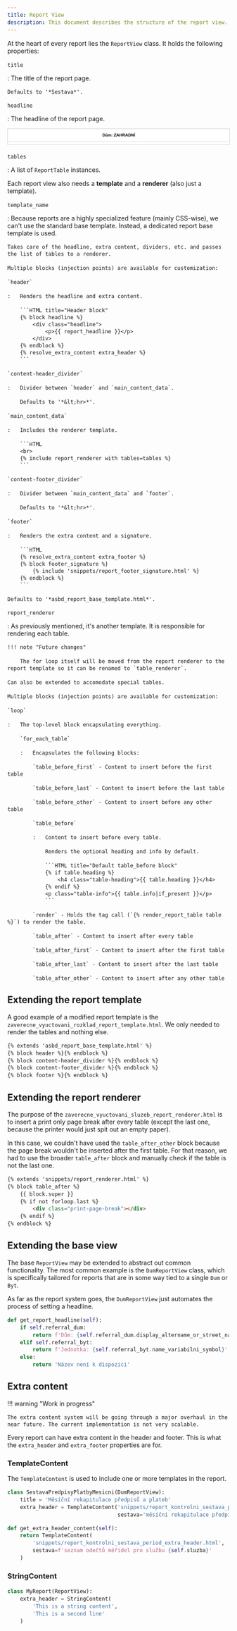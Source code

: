 ```yaml
---
title: Report View
description: This document describes the structure of the report view.
---
```


At the heart of every report lies the `ReportView` class. It holds the following properties:

`title`

:   The title of the report page.

    Defaults to '*Sestava*'.

`headline`

:   The headline of the report page.

<img src="/reports/headline.png" style="border: 1px solid lightgray" alt="Headling example">

`tables`

:   A list of `ReportTable` instances.

Each report view also needs a **template** and a **renderer** (also just a template).

`template_name`

:   Because reports are a highly specialized feature (mainly CSS-wise), we can't use the standard base template. Instead, a dedicated report base template is used.

    Takes care of the headline, extra content, dividers, etc. and passes the list of tables to a renderer.

    Multiple blocks (injection points) are available for customization:

    `header`

    :   Renders the headline and extra content.

        ```HTML title="Header block"
        {% block headline %}
            <div class="headline">
                <p>{{ report_headline }}</p>
            </div>
        {% endblock %}
        {% resolve_extra_content extra_header %}
        ```

    `content-header_divider`

    :   Divider between `header` and `main_content_data`.

        Defaults to '*&lt;hr>*'.

    `main_content_data`

    :   Includes the renderer template.

        ```HTML
        <br>
        {% include report_renderer with tables=tables %}
        ```

    `content-footer_divider`

    :   Divider between `main_content_data` and `footer`.

        Defaults to '*&lt;hr>*'.

    `footer`

    :   Renders the extra content and a signature.

        ```HTML
        {% resolve_extra_content extra_footer %}
        {% block footer_signature %}
            {% include 'snippets/report_footer_signature.html' %}
        {% endblock %}
        ```

    Defaults to '*asbd_report_base_template.html*'.

`report_renderer`

:   As previously mentioned, it's another template. It is responsible for rendering each table.

    !!! note "Future changes"

        The for loop itself will be moved from the report renderer to the report template so it can be renamed to `table_renderer`.

    Can also be extended to accomodate special tables.

    Multiple blocks (injection points) are available for customization:

    `loop`

    :   The top-level block encapsulating everything.

        `for_each_table`

        :   Encapsulates the following blocks:

            `table_before_first` - Content to insert before the first table

            `table_before_last` - Content to insert before the last table

            `table_before_other` - Content to insert before any other table

            `table_before`

            :   Content to insert before every table.

                Renders the optional heading and info by default.

                ```HTML title="Default table_before block"
                {% if table.heading %}
                    <h4 class="table-heading">{{ table.heading }}</h4>
                {% endif %}
                <p class="table-info">{{ table.info|if_present }}</p>
                ```

            `render` - Holds the tag call (`{% render_report_table table %}`) to render the table.

            `table_after` - Content to insert after every table

            `table_after_first` - Content to insert after the first table

            `table_after_last` - Content to insert after the last table

            `table_after_other` - Content to insert after any other table

## Extending the report template

A good example of a modified report template is the `zaverecne_vyuctovani_rozklad_report_template.html`. We only needed to render the tables and nothing else.

```HTML title="zaverecne_vyuctovani_rozklad_report_template.html"
{% extends 'asbd_report_base_template.html' %}
{% block header %}{% endblock %}
{% block content-header_divider %}{% endblock %}
{% block content-footer_divider %}{% endblock %}
{% block footer %}{% endblock %}
```

## Extending the report renderer

The purpose of the `zaverecne_vyuctovani_sluzeb_report_renderer.html` is to insert a print only page break after every table (except the last one, because the printer would just spit out an empty paper).

In this case, we couldn't have used the `table_after_other` block because the page break wouldn't be inserted after the first table. For that reason, we had to use the broader `table_after` block and manually check if the table is not the last one.

```HTML title="zaverecne_vyuctovani_sluzeb_report_renderer.html"
{% extends 'snippets/report_renderer.html' %}
{% block table_after %}
    {{ block.super }}
    {% if not forloop.last %}
        <div class="print-page-break"></div>
    {% endif %}
{% endblock %}
```

## Extending the base view

The base `ReportView` may be extended to abstract out common functionality. The most common example is the `DumReportView` class, which is specifically tailored for reports that are in some way tied to a single `Dum` or `Byt`.

As far as the report system goes, the `DumReportView` just automates the process of setting a headline.

```Python title="The headline logic in the DumReportView class"
def get_report_headline(self):
    if self.referral_dum:
        return f'Dům: {self.referral_dum.display_altername_or_street_name}'
    elif self.referral_byt:
        return f'Jednotka: {self.referral_byt.name_variabilni_symbol}'
    else:
        return 'Název není k dispozici'
```

## Extra content

!!! warning "Work in progress"

    The extra content system will be going through a major overhaul in the near future. The current implementation is not very scalable.

Every report can have extra content in the header and footer. This is what the `extra_header` and `extra_footer` properties are for.

### TemplateContent

The `TemplateContent` is used to include one or more templates in the report.

```Python title="Example 1: Assigning the property directly"
class SestavaPredpisyPlatbyMesicni(DumReportView):
    title = 'Měsíční rekapitulace předpisů a plateb'
    extra_header = TemplateContent('snippets/report_kontrolni_sestava_period_extra_header.html',
                                   sestava='měsíční rekapitulace předpisů a plateb (kumulovaně)')
```

```Python title="Example 2: Using a function - dynamic context"
def get_extra_header_content(self):
    return TemplateContent(
        'snippets/report_kontrolni_sestava_period_extra_header.html',
        sestava=f'seznam odečtů měřidel pro službu {self.sluzba}'
    )
```

### StringContent

```Python
class MyReport(ReportView):
    extra_header = StringContent(
        'This is a string content', 
        'This is a second line'
    )
```
